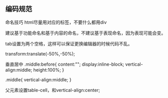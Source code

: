 ## 编码规范
命名技巧
html尽量用对应的标签，不要什么都用div

建议基于功能命名和基于内容的命名，不建议基于表现命名，因为表现可能会变。

tab设置为两个空格，这样可以保证更换编辑器的时候代码不乱。

transform:translate(-50%,-50%);

垂直居中
.middle:before{
	content:"";
	display:inline-block;
	vertical-align:middle;
	height:100%;
}

.middle{
	vertical-align:middle;
}


父元素设置table-cell，和vertical-align:center;